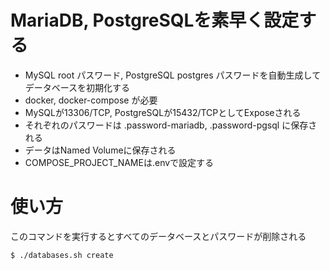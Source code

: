 # MariaDB, PostgreSQLを素早く設定する

* MySQL root パスワード, PostgreSQL postgres パスワードを自動生成してデータベースを初期化する
* docker, docker-compose が必要
* MySQLが13306/TCP, PostgreSQLが15432/TCPとしてExposeされる
* それぞれのパスワードは .password-mariadb, .password-pgsql に保存される
* データはNamed Volumeに保存される 
* COMPOSE\_PROJECT\_NAMEは.envで設定する

# 使い方

このコマンドを実行するとすべてのデータベースとパスワードが削除される

	$ ./databases.sh create


